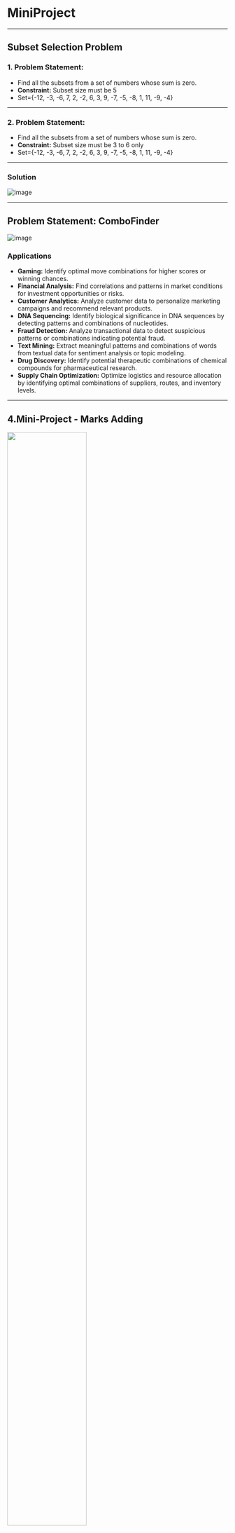 # MiniProject
---
## Subset Selection Problem


### **1. Problem Statement:**

- Find all the subsets from a set of numbers whose sum is zero.
- **Constraint:** Subset size must be 5
- Set={-12, -3, -6, 7, 2, -2, 6, 3, 9, -7, -5, -8, 1, 11, -9, -4}

---
### **2. Problem Statement:**

- Find all the subsets from a set of numbers whose sum is zero.
- **Constraint:** Subset size must be 3 to 6 only
- Set={-12, -3, -6, 7, 2, -2, 6, 3, 9, -7, -5, -8, 1, 11, -9, -4}



---
### **Solution**


![image](https://user-images.githubusercontent.com/7460892/173567150-e42f9d90-456e-4732-b30c-5820dd8bd55f.png)

---
## **Problem Statement: ComboFinder**


![image](https://user-images.githubusercontent.com/7460892/173579493-d718c024-4844-4c30-afd5-71bd641a49d0.png)
### **Applications**
-   **Gaming:** Identify optimal move combinations for higher scores or winning chances.
-   **Financial Analysis:** Find correlations and patterns in market conditions for investment opportunities or risks.
-   **Customer Analytics:** Analyze customer data to personalize marketing campaigns and recommend relevant products.
-   **DNA Sequencing:** Identify biological significance in DNA sequences by detecting patterns and combinations of nucleotides.
-   **Fraud Detection:** Analyze transactional data to detect suspicious patterns or combinations indicating potential fraud.
-   **Text Mining:** Extract meaningful patterns and combinations of words from textual data for sentiment analysis or topic modeling.
-   **Drug Discovery:** Identify potential therapeutic combinations of chemical compounds for pharmaceutical research.
-   **Supply Chain Optimization:** Optimize logistics and resource allocation by identifying optimal combinations of suppliers, routes, and inventory levels.
---


## **4.Mini-Project - Marks Adding**

<img src="https://github.com/psrana/Mini-Project-Marks-Adding/assets/7460892/9be14aa0-eaa0-403a-9575-32771724f0e2" width="60%" height="80%" />

---
## **5.Image to Text to Audio**

### **AIM** - To convert Text from the uploaded image to audio 
---
##  **6.Web crawler (Email Scraper)**

### A simple email scrapping tool 
---

## **7.Audio to Text Mini Project**

---
## **8.Plagiarism Checker**

Check similarity between text (.txt) documents using cosine similarity 

In order to compute the simlilarity between on two text documents, the textual raw data is transformed into vectors ➡ **arrays of numbers** and then from that we are going to use a basic knowledge vector to compute the the similarity between them.

![Output image](https://github.com/Samarjeet09/MiniProjects/blob/main/Mini%20Project-08%3A%20Plagiarism%20checker/output.png )

---

## **9.Qr code Generator**
### Link to my linkedin

![Qr](https://github.com/Samarjeet09/MiniProjects/blob/main/Mini%20Project-09%3A%20QR%20Code%20Generator/linkedin.png)

---
## **10.Google Image Downloader**
### used Selenium to download Google images 
---
## **11.Image to Text (OCR)**

### Input

![input img](https://github.com/Samarjeet09/MiniProjects/blob/main/Mini%20Project-11%3A%20Image%20to%20Text%20(OCR)/testOcr.png)

### output
![output](https://github.com/Samarjeet09/MiniProjects/blob/main/Mini%20Project-11%3A%20Image%20to%20Text%20(OCR)/outputOcr.png)

----
## **12.Tweets Search/Download**
---
## **13.Video to Audio Conversion**

### Converted Video Files to Audio files
---
## 14.**Cosine Similarity**
- **Cosine similarity** is a measure of similarity between two non-zero vectors of an inner product space that measures the cosine of the angle between them.  
**Similarity = (A.B) / (||A||.||B||)** where A and B are vectors.
-   A.B is dot product of A and B: It is computed as sum of element-wise product of A and B.
-   ||A|| is L2 norm of A: It is computed as square root of the sum of squares of elements of the vector A.
###  **Applications**
1. **Document Similarity:** Cosine similarity helps determine the similarity between two documents, which is useful in plagiarism detection systems, text summarization, and document clustering.

2. **Music Recommendation:** By calculating the cosine similarity between user and song vectors based on musical features, cosine similarity aids in personalized music recommendations, matching users with similar music preferences.

3. **Image Search:** Cosine similarity enables image search engines to find visually similar images by comparing their feature vectors, allowing users to discover related images based on visual content.

4. **Customer Segmentation:** Using cosine similarity, customer behaviour can be analyzed to group similar customers together for targeted marketing campaigns and personalized recommendations.

5. **Social Network Analysis:** By measuring the cosine similarity between user profiles or social network connections, cosine similarity helps identify communities and influencers in social networks.

   <br/>
   
---
## 15.**Convert 100 images to Grey Scale (b/w) using OpenCV**

### Converted to Greyscale
### input:
![input](https://github.com/Samarjeet09/MiniProjects/blob/main/Mini%20Project-15%3A%20%22Convert%20100%20images%20to%20Grey%20Scale%20(b/w)%22%20using%20OpenCV/computer_10%20(1).jpg)

### output:
![output](https://github.com/Samarjeet09/MiniProjects/blob/main/Mini%20Project-15%3A%20%22Convert%20100%20images%20to%20Grey%20Scale%20(b/w)%22%20using%20OpenCV/computer_10.jpg)

---
## 16.**Resize 100 images to 50% (smaller) using OpenCV**

### Resized the images to 50%
### input:
![input](https://github.com/Samarjeet09/MiniProjects/blob/main/Mini%20Project-16%3A%20%22Resize%20the%20100%20images%20to%2050%25%20(smaller)%22%20using%20OpenCV/car_16.jpg)

### ouptput:
![output](https://github.com/Samarjeet09/MiniProjects/blob/main/Mini%20Project-16%3A%20%22Resize%20the%20100%20images%20to%2050%25%20(smaller)%22%20using%20OpenCV/resized_car_16.jpg)


---
## 17.**Convert Colored Video to Grey Scale (b/w) using OpenCV**


---
## 18.**Resize the Colored Video to 50% (smaller) using OpenCV**


---
